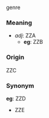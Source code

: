 genre
### Meaning
+ _adj_: ZZA
    + __eg__: ZZB

### Origin

ZZC

### Synonym

__eg__: ZZD

+ ZZE


